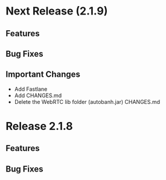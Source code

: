 Next Release (2.1.9)
=====================

Features
--------

Bug Fixes
---------

Important Changes
-----------------
* Add Fastlane
* Add CHANGES.md
* Delete the WebRTC lib folder (autobanh.jar) CHANGES.md

Release 2.1.8
==============

Features
--------


Bug Fixes
---------






